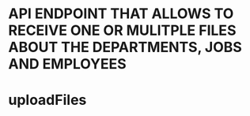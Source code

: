 # API ENDPOINT THAT ALLOWS TO RECEIVE ONE OR MULITPLE FILES ABOUT THE DEPARTMENTS, JOBS AND EMPLOYEES

# uploadFiles
